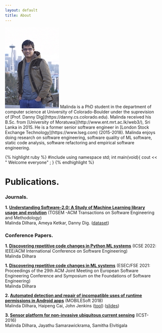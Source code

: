 ```yaml
---
layout: default
title: About
---
```



<img src="/images/shakespeare.png" class="right" />
Malinda is a PhD student in the department of computer science at University of Colorado-Boulder under the suprevision of [Prof. Danny Dig](https://danny.cs.colorado.edu). Malinda received his B.Sc. from [University of Moratuwa](http://www.ent.mrt.ac.lk/web3/), Sri Lanka in 2015. He is a former senior software engineer in [London Stock Exchange Technology](https://www.lseg.com) (2015-2018). Malinda enjoys doing research on software engineering, software quality of ML software, static code analysis, software refactoring and empirical software engineering.

{% highlight ruby %}
#include <iostream>
using namespace std;
int main(void){
     cout << " Welcome everyone" ;
}
{% endhighlight %}



# Publications. 
### Journals.  
**1.  [Understanding Software-2.0: A Study of Machine Learning library usage and evolution](https://ir.library.oregonstate.edu/concern/defaults/3b591h056)** (TOSEM -ACM Transactions on Software Engineering and Methodology)<br/>
Malinda Dilhara, Ameya Ketkar, Danny Dig. ([dataset](https://serene-beach-16261.herokuapp.com/))

### Conference Papers.
**1. [Discovering repetitive code changes in Python ML systems](https://dl.acm.org/doi/abs/10.1145/3468264.3473493)** (ICSE 2022: IEEE/ACM International Conference on Software Engineering)<br/>
Malinda Dilhara     
     
**1. [Discovering repetitive code changes in ML systems](https://dl.acm.org/doi/abs/10.1145/3468264.3473493)** (ESEC/FSE 2021: Proceedings of the 29th ACM Joint Meeting on European Software Engineering Conference and Symposium on the Foundations of Software Engineering)<br/>
Malinda Dilhara
     
**2. [Automated detection and repair of incompatible uses of runtime permissions in Android apps](https://www.researchgate.net/profile/Haipeng_Cai/publication/326566842_Automated_detection_and_repair_of_incompatible_uses_of_runtime_permissions_in_Android_apps/links/5bd2a997299bf1124fa37c9b/Automated-detection-and-repair-of-incompatible-uses-of-runtime-permissions-in-Android-apps.pdf)** (MOBILESoft 2018)<br/> 
Malinda Dilhara, Haipeng Cai, John Jenkins ([tool](https://bitbucket.org/malindadoo/arpdroid)) ([slides](https://github.com/maldil/maldil.github.io/blob/master/slides/Automated%20Detection%20and%20Repair%20of%20Incompatible%20Uses%20of%20Runtime%20Permissions%20in%20Android%20Apps-r2.pptx))

**3. [Sensor platform for non-invasive ubiquitous current sensing](https://ieeexplore.ieee.org/abstract/document/7796322)** (ICST-2016)<br/>
Malinda Dilhara, Jayathu Samarawickrama, Samitha Elvitigala

